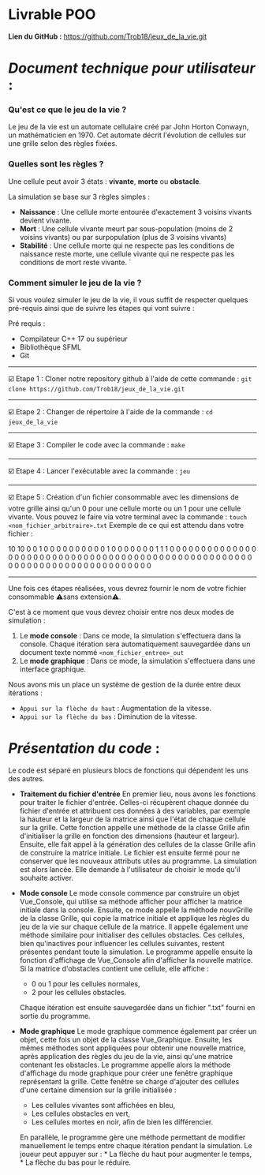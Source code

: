 # Livrable POO

**Lien du GitHub :** https://github.com/Trob18/jeux_de_la_vie.git


# _Document technique pour utilisateur_ : 

### Qu'est ce que le jeu de la vie ?
Le jeu de la vie est un automate cellulaire créé par John Horton Conwayn, un mathématicien en 1970. Cet automate décrit l'évolution de cellules sur une grille selon des règles fixées.

### Quelles sont les règles ?

Une cellule peut avoir 3 états : **vivante**, **morte** ou **obstacle**.

La simulation se base sur 3 règles simples : 
-    **Naissance** : Une cellule morte entourée d'exactement 3 voisins vivants devient vivante.
-    **Mort** : Une cellule vivante meurt par sous-population (moins de 2 voisins vivants) ou par surpopulation (plus de 3 voisins vivants)
-    **Stabilité** : Une cellule morte qui ne respecte pas les conditions de naissance reste morte, une cellule vivante qui ne respecte pas les conditions de mort reste vivante.
`
### Comment simuler le jeu de la vie ?
Si vous voulez simuler le jeu de la vie, il vous suffit de respecter quelques pré-requis ainsi que de suivre les étapes qui vont suivre : 

Pré requis : 
- Compilateur C++ 17 ou supérieur
- Bibliothèque SFML
- Git 

--- 

:ballot_box_with_check: Etape 1 : Cloner notre repository github à l'aide de cette commande :
`git clone https://github.com/Trob18/jeux_de_la_vie.git`

---

:ballot_box_with_check: Etape 2 : Changer de répertoire à l'aide de la commande :
`cd jeux_de_la_vie`

---
:ballot_box_with_check: Etape 3 : Compiler le code avec la commande : 
`make`

---
:ballot_box_with_check: Etape 4 : Lancer l'exécutable avec la commande :
`jeu`

---
:ballot_box_with_check: Etape 5 : Création d'un fichier consommable avec les dimensions de votre grille ainsi qu'un 0 pour une cellule morte ou un 1 pour une cellule vivante. 
Vous pouvez le faire via votre terminal avec la commande :
`touch <nom_fichier_arbitraire>.txt`
Exemple de ce qui est attendu dans votre fichier : 

10 10
0 0 1 0 0 0 0 0 0 0
0 0 0 1 0 0 0 0 0 0
0 1 1 1 0 0 0 0 0 0
0 0 0 0 0 0 0 0 0 0
0 0 0 0 0 0 0 0 0 0
0 0 0 0 0 0 0 0 0 0
0 0 0 0 0 0 0 0 0 0
0 0 0 0 0 0 0 0 0 0
0 0 0 0 0 0 0 0 0 0
0 0 0 0 0 0 0 0 0 0


---

Une fois ces étapes réalisées, vous devrez fournir le nom de votre fichier consommable :warning:sans extension:warning:.

C'est à ce moment que vous devrez choisir entre nos deux modes de simulation : 
1. Le **mode console** : Dans ce mode, la simulation s'effectuera dans la console. Chaque itération sera automatiquement sauvegardée dans un document texte nommé `<nom_fichier_entree>_out`
2. Le **mode graphique** : Dans ce mode, la simulation s'effectuera dans une interface graphique.


Nous avons mis un place un système de gestion de la durée entre deux itérations :

-    `Appui sur la flèche du haut` : Augmentation de la vitesse.
-    `Appui sur la flèche du bas` : Diminution de la vitesse.




# _Présentation du code_ : 

Le code est séparé en plusieurs blocs de fonctions qui dépendent les uns des autres.

* **Traitement du fichier d'entrée**
En premier lieu, nous avons les fonctions pour traiter le fichier d'entrée. Celles-ci récupèrent chaque donnée du fichier d'entrée et attribuent ces données à des variables, par exemple la hauteur et la largeur de la matrice ainsi que l'état de chaque cellule sur la grille.
Cette fonction appelle une méthode de la classe Grille afin d'initialiser la grille en fonction des dimensions (hauteur et largeur).
Ensuite, elle fait appel à la génération des cellules de la classe Grille afin de construire la matrice initiale.
Le fichier est ensuite fermé pour ne conserver que les nouveaux attributs utiles au programme.
La simulation est alors lancée. Elle demande à l'utilisateur de choisir le mode qu'il souhaite activer.

* **Mode console**
Le mode console commence par construire un objet Vue_Console, qui utilise sa méthode afficher pour afficher la matrice initiale dans la console. Ensuite, ce mode appelle la méthode nouvGrille de la classe Grille, qui copie la matrice initiale et applique les règles du jeu de la vie sur chaque cellule de la matrice.
Il appelle également une méthode similaire pour initialiser des cellules obstacles. Ces cellules, bien qu'inactives pour influencer les cellules suivantes, restent présentes pendant toute la simulation.
Le programme appelle ensuite la fonction d'affichage de Vue_Console afin d'afficher la nouvelle matrice. Si la matrice d'obstacles contient une cellule, elle affiche :
    * 0 ou 1 pour les cellules normales,
    * 2 pour les cellules obstacles.

    Chaque itération est ensuite sauvegardée dans un fichier ".txt" fourni en sortie du programme.

* **Mode graphique**
Le mode graphique commence également par créer un objet, cette fois un objet de la classe Vue_Graphique. Ensuite, les mêmes méthodes sont appliquées pour obtenir une nouvelle matrice, après application des règles du jeu de la vie, ainsi qu'une matrice contenant les obstacles.
Le programme appelle alors la méthode d'affichage du mode graphique pour créer une fenêtre graphique représentant la grille. Cette fenêtre se charge d'ajouter des cellules d'une certaine dimension sur la grille initialisée :
    * Les cellules vivantes sont affichées en bleu,
    * Les cellules obstacles en vert,
    * Les cellules mortes en noir, afin de bien les différencier.
    
    En parallèle, le programme gère une méthode permettant de modifier manuellement le temps entre chaque itération pendant la simulation. Le joueur peut appuyer sur :
        * La flèche du haut pour augmenter le temps,
        * La flèche du bas pour le réduire.





























